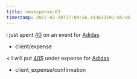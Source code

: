 ```yaml
---
title: newexpense-03
timestamp: 2017-02-20T17:09:56.193613591-05:00
---
```


i just spent [40](amount_of_money) on an event for [Adidas](company_name)
* client/expense

< I will put [40$](amount_of_money) under expense for [Adidas](company_name) 
* client_expense/confirmation
